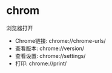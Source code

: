 # chrom

浏览器打开
* Chrome链接: chrome://chrome-urls/
* 查看版本: chrome://version/
* 查看设置: chrome://settings/
* 打印: chrome://print/
